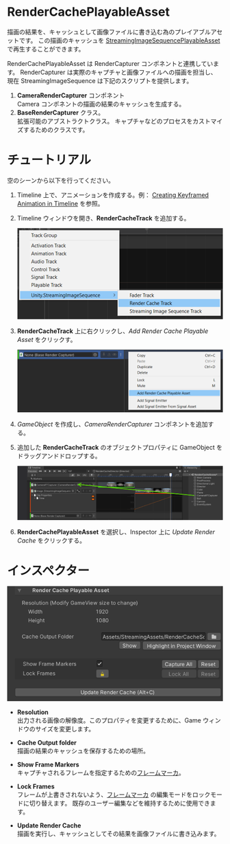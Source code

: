 # RenderCachePlayableAsset

描画の結果を、キャッシュとして画像ファイルに書き込む為のプレイアブルアセットです。
この描画のキャッシュを [StreamingImageSequencePlayableAsset](StreamingImageSequencePlayableAsset.md)
で再生することができます。

RenderCachePlayableAsset は RenderCapturer コンポネントと連携しています。
RenderCapturer は実際のキャプチャと画像ファイルへの描画を担当し、
現在 StreamingImageSequence は下記のスクリプトを提供します。
1. **CameraRenderCapturer** コンポネント   
   Camera コンポネントの描画の結果のキャッシュを生成する。
1. **BaseRenderCapturer** クラス。  
   拡張可能のアブストラクトクラス。
   キャプチャなどのプロセスをカストマイズするためのクラスです。

# チュートリアル

空のシーンから以下を行ってください。

1. Timeline 上で、アニメーションを作成する。例：
   [Creating Keyframed Animation in Timeline](https://learn.unity.com/tutorial/creating-keyframed-animation-in-timeline)
   を参照。

1. Timeline ウィンドウを開き、**RenderCacheTrack** を追加する。

   ![AddRenderCacheTrack](../images/AddRenderCacheTrack.png)
   
1. **RenderCacheTrack** 上に右クリックし、*Add Render Cache Playable Asset* をクリックす。
 
   ![AddRenderCachePlayableAsset](../images/AddRenderCachePlayableAsset.png)
   
1. *GameObject* を作成し、*CameraRenderCapturer* コンポネントを追加する。

1. 追加した **RenderCacheTrack** のオブジェクトプロパティに GameObject をドラッグアンドドロップする。

   ![AssignRenderCapturer](../images/AssignRenderCapturer.png)

1. **RenderCachePlayableAsset** を選択し、Inspector 上に *Update Render Cache* をクリックする。

# インスペクター

![RenderCachePlayableAsset](../images/RenderCachePlayableAssetInspector.png)

* **Resolution**   
  出力される画像の解像度。このプロパティを変更するために、Game ウィンドウのサイズを変更します。
* **Cache Output folder**  
  描画の結果のキャッシュを保存するための場所。
* **Show Frame Markers**  
  キャプチャされるフレームを指定するための[フレームマーカ](FrameMarkers.md)。 
* **Lock Frames**  
  フレームが上書きされないよう、[フレームマーカ](FrameMarkers.md) の編集モードをロックモードに切り替えます。
  既存のユーザー編集などを維持するために使用できます。

* **Update Render Cache**  
  描画を実行し、キャッシュとしてその結果を画像ファイルに書き込みます。





